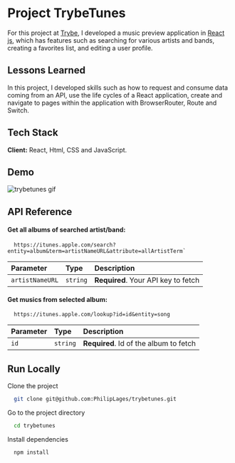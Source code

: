 
# Project TrybeTunes

For this project at [Trybe](https://www.betrybe.com/), I developed a music preview application in [React js](https://reactjs.org/),
which has features such as searching for various artists and bands, creating a favorites list, and editing a user profile.
## Lessons Learned

In this project, I developed skills such as how to request and consume data coming from an API, use the life cycles of a React application, create and navigate to pages within the application with BrowserRouter, Route and Switch.
## Tech Stack

**Client:** React, Html, CSS and JavaScript.



## Demo

<img src='src/trybetunes.gif' alt='trybetunes gif'>


## API Reference

#### Get all albums of searched artist/band:

```http
  https://itunes.apple.com/search?entity=album&term=artistNameURL&attribute=allArtistTerm`
```

| Parameter | Type     | Description                |
| :-------- | :------- | :------------------------- |
| `artistNameURL` | `string` | **Required**. Your API key to fetch |

#### Get musics from selected album:

```http
  https://itunes.apple.com/lookup?id=id&entity=song
```

| Parameter | Type     | Description                       |
| :-------- | :------- | :-------------------------------- |
| `id`      | `string` | **Required**. Id of the album to fetch |



## Run Locally

Clone the project

```bash
  git clone git@github.com:PhilipLages/trybetunes.git
```

Go to the project directory

```bash
  cd trybetunes
```

Install dependencies

```bash
  npm install
```


